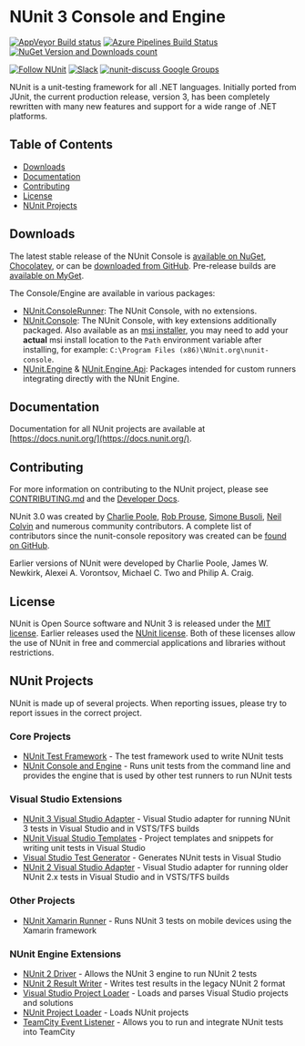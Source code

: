 # NUnit 3 Console and Engine #

[![AppVeyor Build status](https://ci.appveyor.com/api/projects/status/81uhucr7tlq2kwup/branch/master?svg=true)](https://ci.appveyor.com/project/CharliePoole/nunit-console/branch/master) [![Azure Pipelines Build Status](https://nunit.visualstudio.com/NUnit/_apis/build/status/NUnit%20Engine%20&%20Console/NUnit%20Console%20CI?branchName=master)](https://nunit.visualstudio.com/NUnit/_build/latest?definitionId=13&branchName=master) [![NuGet Version and Downloads count](https://buildstats.info/nuget/NUnit.ConsoleRunner)](https://www.nuget.org/packages/NUnit.ConsoleRunner) 

[![Follow NUnit](https://img.shields.io/twitter/follow/nunit.svg?style=social)](https://twitter.com/nunit) [![Slack](https://img.shields.io/badge/chat-on%20Slack-brightgreen)](https://join.slack.com/t/nunit/shared_invite/zt-jz58jw68-Led8y3WH4n2a~Y5WjuOpKA) [![nunit-discuss Google Groups](https://img.shields.io/badge/mailing%20list-nunit--discuss-blue.svg)](https://groups.google.com/forum/#!forum/nunit-discuss)

NUnit is a unit-testing framework for all .NET languages. Initially ported from JUnit, the current production release, version 3, has been completely rewritten with many new features and support for a wide range of .NET platforms.

## Table of Contents ##

- [Downloads](#downloads)
- [Documentation](#documentation)
- [Contributing](#contributing)
- [License](#license)
- [NUnit Projects](#nunit-projects)

## Downloads ##

The latest stable release of the NUnit Console is [available on NuGet](https://www.nuget.org/packages/NUnit.ConsoleRunner/), [Chocolatey](https://chocolatey.org/packages/nunit-console-runner), or can be [downloaded from GitHub](https://github.com/nunit/nunit-console/releases). Pre-release builds are [available on MyGet](https://www.myget.org/feed/nunit/package/nuget/NUnit.ConsoleRunner).

The Console/Engine are available in various packages:
- [NUnit.ConsoleRunner](https://www.nuget.org/packages/NUnit.ConsoleRunner/): The NUnit Console, with no extensions.
- [NUnit.Console](https://www.nuget.org/packages/NUnit.Console/): The NUnit Console, with key extensions additionally packaged. Also available as an [msi installer](https://github.com/nunit/nunit-console/releases), you may need to add your **actual** msi install location to the `Path` environment variable after installing, for example: `C:\Program Files (x86)\NUnit.org\nunit-console`.
- [NUnit.Engine](https://www.nuget.org/packages/NUnit.Engine/) & [NUnit.Engine.Api](https://www.nuget.org/packages/NUnit.Engine.Api/): Packages intended for custom runners integrating directly with the NUnit Engine. 

## Documentation ##

Documentation for all NUnit projects are available at [https://docs.nunit.org/](https://docs.nunit.org/).

## Contributing ##

For more information on contributing to the NUnit project, please see [CONTRIBUTING.md](https://github.com/nunit/nunit-console/blob/master/CONTRIBUTING.md) and the [Developer Docs](https://github.com/nunit/docs/wiki/Team-Practices#technical-practices).

NUnit 3.0 was created by [Charlie Poole](https://github.com/CharliePoole), [Rob Prouse](https://github.com/rprouse), [Simone Busoli](https://github.com/simoneb), [Neil Colvin](https://github.com/oznetmaster) and numerous community contributors. A complete list of contributors since the nunit-console repository was created can be [found on GitHub](https://github.com/nunit/nunit-console/graphs/contributors).

Earlier versions of NUnit were developed by Charlie Poole, James W. Newkirk, Alexei A. Vorontsov, Michael C. Two and Philip A. Craig.

## License ##

NUnit is Open Source software and NUnit 3 is released under the [MIT license](https://github.com/nunit/docs/wiki/License). Earlier releases used the [NUnit license](https://www.nunit.org/nuget/license.html). Both of these licenses allow the use of NUnit in free and commercial applications and libraries without restrictions.

## NUnit Projects ##

NUnit is made up of several projects. When reporting issues, please try to report issues in the correct project.

### Core Projects ###

- [NUnit Test Framework](https://github.com/nunit/nunit) - The test framework used to write NUnit tests
- [NUnit Console and Engine](https://github.com/nunit/nunit-console) - Runs unit tests from the command line and provides the engine that is used by other test runners to run NUnit tests

### Visual Studio Extensions ###

- [NUnit 3 Visual Studio Adapter](https://github.com/nunit/nunit3-vs-adapter) - Visual Studio adapter for running NUnit 3 tests in Visual Studio and in VSTS/TFS builds
- [NUnit Visual Studio Templates](https://github.com/nunit/nunit-vs-templates) - Project templates and snippets for writing unit tests in Visual Studio
- [Visual Studio Test Generator](https://github.com/nunit/nunit-vs-testgenerator) - Generates NUnit tests in Visual Studio
- [NUnit 2 Visual Studio Adapter](https://github.com/nunit/nunit-vs-adapter) - Visual Studio adapter for running older NUnit 2.x tests in Visual Studio and in VSTS/TFS builds

### Other Projects ###

- [NUnit Xamarin Runner](https://github.com/nunit/nunit.xamarin) - Runs NUnit 3 tests on mobile devices using the Xamarin framework

### NUnit Engine Extensions ###

- [NUnit 2 Driver](https://github.com/nunit/nunit-v2-framework-driver) - Allows the NUnit 3 engine to run NUnit 2 tests
- [NUnit 2 Result Writer](https://github.com/nunit/nunit-v2-result-writer) - Writes test results in the legacy NUnit 2 format
- [Visual Studio Project Loader](https://github.com/nunit/vs-project-loader) - Loads and parses Visual Studio projects and solutions
- [NUnit Project Loader](https://github.com/nunit/nunit-project-loader) - Loads NUnit projects
- [TeamCity Event Listener](https://github.com/nunit/teamcity-event-listener) - Allows you to run and integrate NUnit tests into TeamCity

